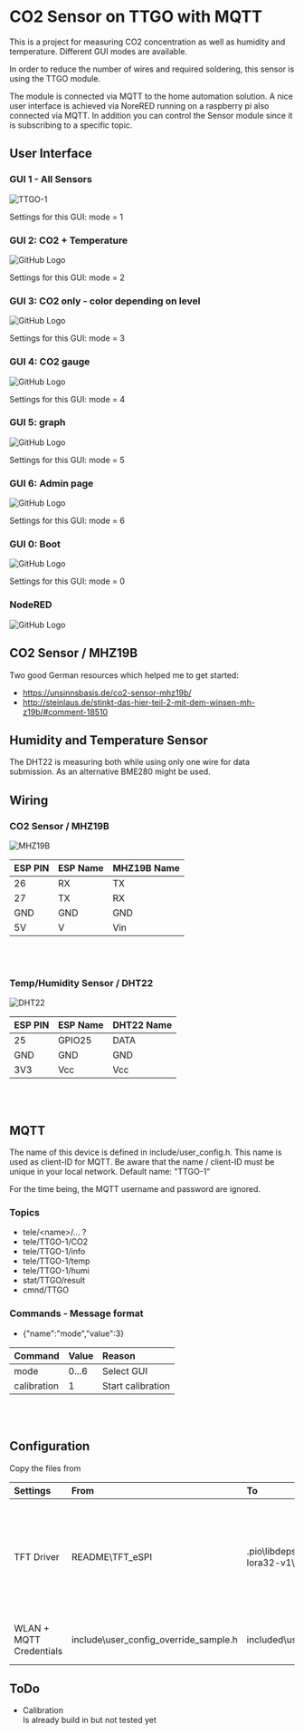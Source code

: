 # CO2 Sensor on TTGO with MQTT

This is a project for measuring CO2 concentration as well as humidity and temperature. Different GUI modes are available.

In order to reduce the number of wires and required soldering, this sensor is using the TTGO module.

The module is connected via MQTT to the home automation solution.
A nice user interface is achieved via NoreRED running on a raspberry pi also connected via MQTT.
In addition you can control the Sensor module since it is subscribing to a specific topic.

## User Interface

### GUI 1 - All Sensors

![TTGO-1](README/images/TTGO-1.jpg)

Settings for this GUI: mode = 1

### GUI 2: CO2 + Temperature

![GitHub Logo](README/images/TTGO-2.jpg)

Settings for this GUI: mode = 2

### GUI 3: CO2 only - color depending on level

![GitHub Logo](README/images/TTGO-3.jpg)

Settings for this GUI: mode = 3

### GUI 4: CO2 gauge

![GitHub Logo](README/images/TTGO-4.jpg)

Settings for this GUI: mode = 4

### GUI 5: graph

![GitHub Logo](README/images/TTGO-5.jpg)

Settings for this GUI: mode = 5

### GUI 6: Admin page

![GitHub Logo](README/images/TTGO-6.jpg)

Settings for this GUI: mode = 6

### GUI 0: Boot

![GitHub Logo](README/images/TTGO-Boot.jpg)

Settings for this GUI: mode = 0

### NodeRED

![GitHub Logo](README/images/TTGO-NodeRED.png)

## CO2 Sensor / MHZ19B

Two good German resources which helped me to get started:

- https://unsinnsbasis.de/co2-sensor-mhz19b/
- http://steinlaus.de/stinkt-das-hier-teil-2-mit-dem-winsen-mh-z19b/#comment-18510

## Humidity and Temperature Sensor

The DHT22 is measuring both while using only one wire for data submission. As an alternative BME280 might be used.

## Wiring

### CO2 Sensor / MHZ19B

![MHZ19B](README/images/TTGO-MHZ19B-PIN.png)

| ESP PIN | ESP Name | MHZ19B Name |
| ------- | -------- | ----------- |
| 26      | RX       | TX          |
| 27      | TX       | RX          |
| GND     | GND      | GND         |
| 5V      | V        | Vin         |
<br><br>

### Temp/Humidity Sensor / DHT22

![DHT22](README/images/TTGO-DHT22-PIN.png)

| ESP PIN | ESP Name | DHT22 Name |
| ------- | -------- | ---------- |
| 25      | GPIO25   | DATA       |
| GND     | GND      | GND        |
| 3V3     | Vcc      | Vcc        |

<br><br>

## MQTT

The name of this device is defined in include/user_config.h.
This name is used as client-ID for MQTT.
Be aware that the name / client-ID must be unique in your local network.
Default name: "TTGO-1"

For the time being, the MQTT username and password are ignored.

### Topics

- tele/\<name\>/... ?
- tele/TTGO-1/CO2
- tele/TTGO-1/info
- tele/TTGO-1/temp
- tele/TTGO-1/humi
- stat/TTGO/result
- cmnd/TTGO

### Commands - Message format

- {"name":"mode","value":3}

| Command     | Value | Reason            |
| :---------- | :---- | :---------------- |
| mode        | 0...6 | Select GUI        |
| calibration | 1     | Start calibration |

<br><br>

## Configuration

Copy the files from

| Settings                | From                                  | To                                        | Reason                                                                                            |
| :---------------------- | :------------------------------------ | :---------------------------------------- | :------------------------------------------------------------------------------------------------ |
| TFT Driver              | README\TFT_eSPI                       | .pio\libdeps\TTGO-MQTT-lora32-v1\TFT_eSPI | You need to select the correct TFT driver in the library, otherwise the screen will just be black |
| WLAN + MQTT Credentials | include\user_config_override_sample.h | included\user_config_override.h           | Modify this to match your credentials.                                                            |

## ToDo

- Calibration   
Is already build in but not tested yet
